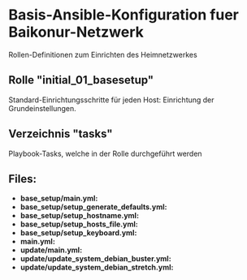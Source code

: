# Basis-Ansible-Konfiguration fuer Baikonur-Netzwerk
Rollen-Definitionen zum Einrichten des Heimnetzwerkes

## Rolle "initial_01_basesetup"
Standard-Einrichtungsschritte für jeden Host: Einrichtung der Grundeinstellungen.

## Verzeichnis "tasks"
Playbook-Tasks, welche in der Rolle durchgeführt werden

## Files:
* **base_setup/main.yml:**
* **base_setup/setup_generate_defaults.yml:**
* **base_setup/setup_hostname.yml:**
* **base_setup/setup_hosts_file.yml:**
* **base_setup/setup_keyboard.yml:**
* **main.yml:**
* **update/main.yml:**
* **update/update_system_debian_buster.yml:**
* **update/update_system_debian_stretch.yml:**
